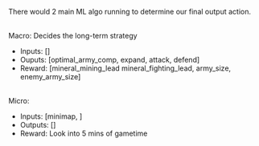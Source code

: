 There would 2 main ML algo running to determine our final output action.

\
Macro: Decides the long-term strategy
- Inputs: []
- Ouputs: [optimal_army_comp, expand, attack, defend]
- Reward: [mineral_mining_lead mineral_fighting_lead, army_size, enemy_army_size]

\
Micro:
- Inputs: [minimap, ]
- Outputs: []
- Reward: Look into 5 mins of gametime